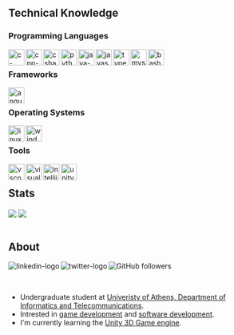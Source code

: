 ## Technical Knowledge

### Programming Languages

<img align="left" alt="c-logo" height="32" width="32" src="https://cdn.jsdelivr.net/gh/devicons/devicon/icons/c/c-original.svg"/>
<img align="left" alt="cpp-logo" height="32" width="32" src="https://cdn.jsdelivr.net/gh/devicons/devicon/icons/cplusplus/cplusplus-original.svg"/>
<img align="left" alt="csharp-logo" height="32" width="32" src="https://cdn.jsdelivr.net/gh/devicons/devicon/icons/csharp/csharp-original.svg"/>
<img align="left" alt="python-logo" height="32" width="32" src="https://cdn.jsdelivr.net/gh/devicons/devicon/icons/python/python-original.svg"/>
<img align="left" alt="java-logo" height="32" width="32" src="https://cdn.jsdelivr.net/gh/devicons/devicon/icons/java/java-original.svg"/>
<img align="left" alt="javasrcipt-logo" height="32" width="32" src="https://cdn.jsdelivr.net/gh/devicons/devicon/icons/javascript/javascript-original.svg"/>
<img align="left" alt="typescript-logo" height="32" width="32" src="https://cdn.jsdelivr.net/gh/devicons/devicon/icons/typescript/typescript-original.svg" />
<img align="left" alt="mysql-logo" height="32" width="32" src="https://cdn.jsdelivr.net/gh/devicons/devicon/icons/mysql/mysql-original.svg"/>
<img align="left" alt="bash-logo" height="32" width="32" src="https://cdn.jsdelivr.net/gh/devicons/devicon/icons/bash/bash-original.svg"/>

<br>

### Frameworks
<img align="left" alt="angular-logo" height="32" width="32" src="https://cdn.jsdelivr.net/gh/devicons/devicon/icons/angularjs/angularjs-plain.svg" />

<br>

### Operating Systems

<img align="left" alt="linux-logo" height="32" width="32" src="https://cdn.jsdelivr.net/gh/devicons/devicon/icons/linux/linux-original.svg"/>
<img align="left" alt="windows-logo" height="32" width="32" src="https://cdn.jsdelivr.net/gh/devicons/devicon/icons/windows8/windows8-original.svg"/>

<br>

### Tools

<img align="left" alt="vscode-logo" height="32" width="32" src="https://cdn.jsdelivr.net/gh/devicons/devicon/icons/vscode/vscode-original.svg"/>
<img align="left" alt="visual-studio-logo" height="32" width="32" src="https://cdn.jsdelivr.net/gh/devicons/devicon/icons/visualstudio/visualstudio-plain.svg"/>
<img align="left" alt="intellij-logo" height="32" width="32" src="https://cdn.jsdelivr.net/gh/devicons/devicon/icons/intellij/intellij-original.svg"/>
<img align="left" alt="unity-logo" height="32" width="32" src="https://cdn.jsdelivr.net/gh/devicons/devicon/icons/unity/unity-original.svg"/>

<br>

## Stats

<div>
  <img align="center" src="https://github-readme-stats.vercel.app/api/top-langs/?username=ThodBaniokos&exclude_repo=github-readme-stats&theme=dracula&count_private=true" />
  <img align="center" src="https://github-readme-stats.vercel.app/api?username=ThodBaniokos&exclude_repo=github-readme-stats&theme=dracula&count_private=true" />
</div>

<br/>

## About

<div>
  <a target="_blank" href="https://www.linkedin.com/in/th-baniokos/">
    <img align="left" alt="linkedin-logo" src="https://img.shields.io/badge/LinkedIn-0077B5?style=for-the-badge&logo=linkedin&logoColor=white"/>
  </a>

  <a target="_blank" href="https://twitter.com/TBaniokos">
    <img align="left" alt="twitter-logo" src="https://img.shields.io/badge/Twitter-1DA1F2?style=for-the-badge&logo=twitter&logoColor=white"/>
  </a>
  
  ![GitHub followers](https://img.shields.io/github/followers/ThodBaniokos?style=for-the-badge&logo=github)
 
</div>

<br/>

- Undergraduate student at <a href="https://www.di.uoa.gr/en">Univeristy of Athens, Department of Informatics and Telecommunications</a>.
- Intrested in <a href="https://en.wikipedia.org/wiki/Video_game_development">game development</a> and <a href="https://en.wikipedia.org/wiki/Software_development">software development</a>.
- I'm currently learning the <a href="https://unity.com/">Unity 3D Game engine</a>.

<!--
**ThodBaniokos/ThodBaniokos** is a ✨ _special_ ✨ repository because its `README.md` (this file) appears on your GitHub profile.

Here are some ideas to get you started:

- 🔭 I’m currently working on ...
- 🌱 I’m currently learning ...
- 👯 I’m looking to collaborate on ...
- 🤔 I’m looking for help with ...
- 💬 Ask me about ...
- 📫 How to reach me: ...
- 😄 Pronouns: ...
- ⚡ Fun fact: ...
-->
